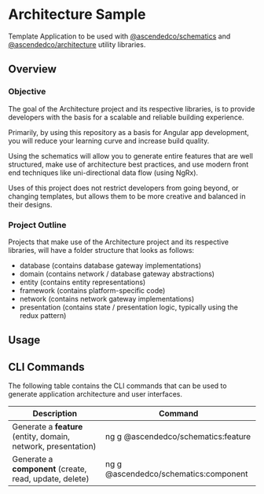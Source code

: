 # Architecture Sample

Template Application to be used with [@ascendedco/schematics](https://www.npmjs.com/package/@ascendedco/schematics) and [@ascendedco/architecture](https://www.npmjs.com/package/@ascendedco/architecture) utility libraries.

## Overview

### Objective

The goal of the Architecture project and its respective libraries, is to provide developers with the basis for a scalable and reliable building experience.

Primarily, by using this repository as a basis for Angular app development, you will reduce your learning curve and increase build quality.

Using the schematics will allow you to generate entire features that are well structured, make use of architecture best practices, and use modern front end techniques like uni-directional data flow (using NgRx).

Uses of this project does not restrict developers from going beyond, or changing templates, but allows them to be more creative and balanced in their designs.

### Project Outline

Projects that make use of the Architecture project and its respective libraries, will have a folder structure that looks as follows:

- database (contains database gateway implementations)
- domain (contains network / database gateway abstractions)
- entity (contains entity representations)
- framework (contains platform-specific code)
- network (contains network gateway implementations)
- presentation (contains state / presentation logic, typically using the redux pattern)

## Usage

## CLI Commands

The following table contains the CLI commands that can be used to generate application architecture and user interfaces.

| Description | Command |
|---|---|
| Generate a **feature** (entity, domain, network, presentation) | ng g @ascendedco/schematics:feature |
| Generate a **component** (create, read, update, delete) | ng g @ascendedco/schematics:component |
